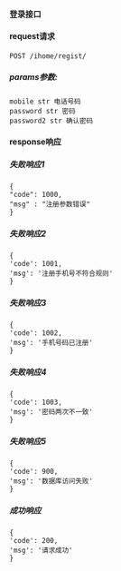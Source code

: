 #### 登录接口

#### request请求
    POST /ihome/regist/
    
##### params参数:
    mobile str 电话号码
    password str 密码
    password2 str 确认密码 
    
    
#### response响应
##### 失败响应1
    {
    "code": 1000,
    "msg" : "注册参数错误"
    }
    
##### 失败响应2
    {
    'code': 1001, 
    'msg': '注册手机号不符合规则'
    }
    
##### 失败响应3
    {
    'code': 1002, 
    'msg': '手机号码已注册'
    }
    
##### 失败响应4
    {
    'code': 1003, 
    'msg': '密码两次不一致'
    }
    
##### 失败响应5
    {
    'code': 900, 
    'msg': '数据库访问失败'
    }
  
##### 成功响应
    {
    'code': 200, 
    'msg': '请求成功'
    }